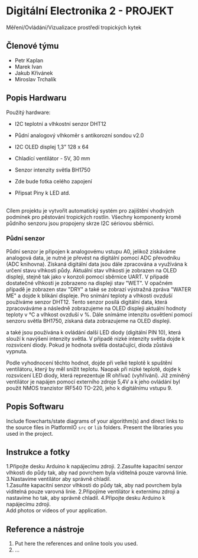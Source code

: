 # Digitální Electronika 2 - PROJEKT
Měření/Ovládání/Vizualizace prostředí tropických kytek

## Členové týmu

* Petr Kaplan
* Marek Ivan
* Jakub Křivánek
* Miroslav Trchalík

## Popis Hardwaru
Použitý hardware:
* I2C teplotní a vlhkostní senzor DHT12
* Půdní analogový vlhkoměr s antikorozní sondou v2.0
* I2C OLED displej 1,3" 128 x 64
* Chladící ventilátor - 5V, 30 mm
* Senzor intenzity světla BH1750

* Zde bude fotka celého zapojení
* Připsat Piny k LED atd.
  
<br>
Cílem projektu je vytvořit automatický systém pro zajištění vhodných podmínek pro pěstování tropických rostlin. Všechny komponenty kromě půdního senzoru jsou propojeny skrze I2C sériovou sběrnici.
<br>

### Půdní senzor

Půdní senzor je připojen k analogovému vstupu A0, jelikož získáváme analogová data, je nutné je převést na digitální pomocí ADC převodníku (ADC knihovna). Získaná digitální data jsou dále zpracována a využívána k určení stavu vlhkosti půdy. Aktuální stav vlhkosti je zobrazen na OLED displeji, stejně tak jako v konzoli pomocí sběrnice UART. V případě dostatečné vlhkosti je zobrazeno na displeji stav "WET". V opačném případě je zobrazen stav "DRY" a také se zobrazí výstražná zpráva  "WATER ME" a dojde k blikání displeje. Pro snímání teploty a vlhkosti ovzduší používáme senzor DHT12. Tento senzor posílá digitální data, která zpracováváme a následně zobrazujeme na OLED displeji aktuální hodnoty teploty v °C a vlhkost ovzduší v %. Dále snímáme intenzitu osvětlení pomocí senzoru světla BH1750, získaná data zobrazujeme na OLED displeji.
<br>

a také jsou používána k ovládání další LED diody (digitální PIN 10), která slouží k navýšení intenzity světla. V případě nizké intenzity světla dojde k rozsvícení diody. Pokud je hodnota světla dostačující, dioda zůstává vypnuta.

Podle vyhodnocení těchto hodnot, dojde při velké teplotě k spuštění ventilátoru, který by měl snížit teplotu. Naopak při nízké teplotě, dojde k rozsvícení LED diody, která reprezentuje IR ohřívač (vyhřívání). Již zmíněný ventilátor je napájen pomocí externího zdroje 5,4V a k jeho ovládání byl použit NMOS tranzistor IRF540 TO-220, jeho k digitálnímu vstupu 9.

## Popis Softwaru

Include flowcharts/state diagrams of your algorithm(s) and direct links to the source files in PlatformIO `src` or `lib` folders. Present the libraries you used in the project.

## Instrukce a fotky

1.Připojte desku Arduino k napájecímu zdroji.
2.Zasuňte kapacitní senzor vlhkosti do půdy tak, aby nad povrchem byla viditelná pouze varovná linie.
3.Nastavíme ventilátor aby správně chladil.
<br>
1.Zasuňte kapacitní senzor vlhkosti do půdy tak, aby nad povrchem byla viditelná pouze varovná linie.
2.Připojíme ventilátor k externímu zdroji a nastavíme ho tak, aby správně chladil.
4.Připojte desku Arduino k napájecímu zdroji. 
<br>
 Add photos or videos of your application.

##  Reference a nástroje

1. Put here the references and online tools you used.
2. ...
